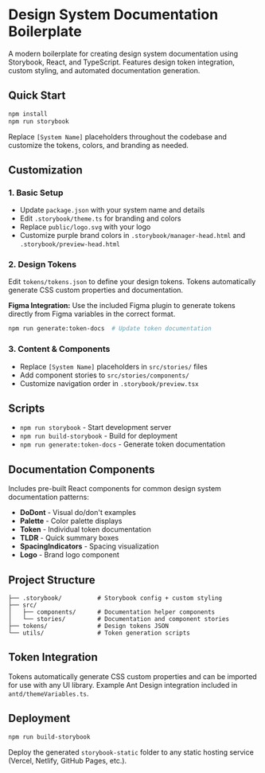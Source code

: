 # Design System Documentation Boilerplate

A modern boilerplate for creating design system documentation using Storybook, React, and TypeScript. Features design token integration, custom styling, and automated documentation generation.

## Quick Start

```bash
npm install
npm run storybook
```

Replace `[System Name]` placeholders throughout the codebase and customize the tokens, colors, and branding as needed.

## Customization

### 1. Basic Setup

- Update `package.json` with your system name and details
- Edit `.storybook/theme.ts` for branding and colors
- Replace `public/logo.svg` with your logo
- Customize purple brand colors in `.storybook/manager-head.html` and `.storybook/preview-head.html`

### 2. Design Tokens

Edit `tokens/tokens.json` to define your design tokens. Tokens automatically generate CSS custom properties and documentation.

**Figma Integration:** Use the included Figma plugin to generate tokens directly from Figma variables in the correct format.

```bash
npm run generate:token-docs  # Update token documentation
```

### 3. Content & Components

- Replace `[System Name]` placeholders in `src/stories/` files
- Add component stories to `src/stories/components/`
- Customize navigation order in `.storybook/preview.tsx`

## Scripts

- `npm run storybook` - Start development server
- `npm run build-storybook` - Build for deployment
- `npm run generate:token-docs` - Generate token documentation

## Documentation Components

Includes pre-built React components for common design system documentation patterns:

- **DoDont** - Visual do/don't examples
- **Palette** - Color palette displays
- **Token** - Individual token documentation
- **TLDR** - Quick summary boxes
- **SpacingIndicators** - Spacing visualization
- **Logo** - Brand logo component

## Project Structure

```
├── .storybook/          # Storybook config + custom styling
├── src/
│   ├── components/      # Documentation helper components
│   └── stories/         # Documentation and component stories
├── tokens/              # Design tokens JSON
└── utils/               # Token generation scripts
```

## Token Integration

Tokens automatically generate CSS custom properties and can be imported for use with any UI library. Example Ant Design integration included in `antd/themeVariables.ts`.

## Deployment

```bash
npm run build-storybook
```

Deploy the generated `storybook-static` folder to any static hosting service (Vercel, Netlify, GitHub Pages, etc.).
